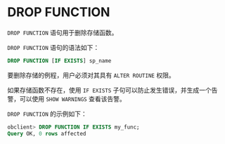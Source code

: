 # DROP FUNCTION 

`DROP FUNCTION` 语句用于删除存储函数。

`DROP FUNCTION` 语句的语法如下：

```sql
DROP FUNCTION [IF EXISTS] sp_name
```

要删除存储的例程，用户必须对其具有 `ALTER ROUTINE` 权限。

如果存储函数不存在，使用 `IF EXISTS` 子句可以防止发生错误，并生成一个告警，可以使用 `SHOW WARNINGS` 查看该告警。

`DROP FUNCTION` 的示例如下：

```sql
obclient> DROP FUNCTION IF EXISTS my_func;
Query OK, 0 rows affected
```